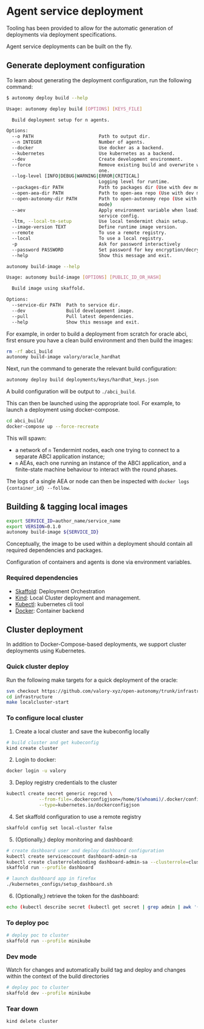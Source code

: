 # Agent service deployment

Tooling has been provided to allow for the automatic generation of deployments via deployment specifications.

Agent service deployments can be built on the fly.

## Generate deployment configuration

To learn about generating the deployment configuration, run the following command:

```bash
$ autonomy deploy build --help

Usage: autonomy deploy build [OPTIONS] [KEYS_FILE]

  Build deployment setup for n agents.

Options:
  --o PATH                        Path to output dir.
  --n INTEGER                     Number of agents.
  --docker                        Use docker as a backend.
  --kubernetes                    Use kubernetes as a backend.
  --dev                           Create development environment.
  --force                         Remove existing build and overwrite with new
                                  one.
  --log-level [INFO|DEBUG|WARNING|ERROR|CRITICAL]
                                  Logging level for runtime.
  --packages-dir PATH             Path to packages dir (Use with dev mode)
  --open-aea-dir PATH             Path to open-aea repo (Use with dev mode)
  --open-autonomy-dir PATH        Path to open-autonomy repo (Use with dev
                                  mode)
  --aev                           Apply environment variable when loading
                                  service config.
  -ltm, --local-tm-setup          Use local tendermint chain setup.
  --image-version TEXT            Define runtime image version.
  --remote                        To use a remote registry.
  --local                         To use a local registry.
  -p                              Ask for password interactively
  --password PASSWORD             Set password for key encryption/decryption
  --help                          Show this message and exit.

```

```bash
autonomy build-image --help

Usage: autonomy build-image [OPTIONS] [PUBLIC_ID_OR_HASH]

  Build image using skaffold.

Options:
  --service-dir PATH  Path to service dir.
  --dev               Build developement image.
  --pull              Pull latest dependencies.
  --help              Show this message and exit.

```

For example, in order to build a deployment from scratch for oracle abci, first ensure you have a clean build environment and then build the images:
```bash
rm -rf abci_build
autonomy build-image valory/oracle_hardhat
```

Next, run the command to generate the relevant build configuration:
```bash
autonomy deploy build deployments/keys/hardhat_keys.json
```

A build configuration will be output to `./abci_build`.

This can then be launched using the appropriate tool. For example, to launch a deployment using docker-compose.

```bash
cd abci_build/
docker-compose up --force-recreate
```

This will spawn:

- a network of `n` Tendermint nodes, each one trying to connect to a separate ABCI application instance;
- `n` AEAs, each one running an instance of the ABCI application, and a finite-state machine behaviour to interact with the round phases.

The logs of a single AEA or node can then be inspected with `docker logs {container_id} --follow`.

## Building & tagging local images

```bash
export SERVICE_ID=author_name/service_name
export VERSION=0.1.0
autonomy build-image ${SERVICE_ID}
```

Conceptually, the image to be used within a deployment should contain all required dependencies and packages.

Configuration of containers and agents is done via environment variables.

### Required dependencies

- [Skaffold](https://skaffold.dev/docs/install/): Deployment Orchestration
- [Kind](https://kind.sigs.k8s.io/docs/user/quick-start/#installation): Local Cluster deployment and management.
- [Kubectl](https://kubernetes.io/docs/tasks/tools/): kubernetes cli tool
- [Docker](https://docs.docker.com/get-docker/): Container backend


## Cluster deployment

In addition to Docker-Compose-based deployments, we support cluster deployments using Kubernetes.

### Quick cluster deploy

Run the following make targets for a quick deployment of the oracle:
```bash
svn checkout https://github.com/valory-xyz/open-autonomy/trunk/infrastructure
cd infrastructure
make localcluster-start
```

### To configure local cluster

1. Create a local cluster and save the kubeconfig locally
```bash
# build cluster and get kubeconfig
kind create cluster
```

2. Login to docker:
```bash
docker login -u valory
```

3. Deploy registry credentials to the cluster
```bash
kubectl create secret generic regcred \
            --from-file=.dockerconfigjson=/home/$(whoami)/.docker/config.json \
            --type=kubernetes.io/dockerconfigjson
```

4. Set skaffold configuration to use a remote registry
```bash
skaffold config set local-cluster false
```

5. (Optionally,) deploy monitoring and dashboard:
```bash
# create dashboard user and deploy dashboard configuration
kubectl create serviceaccount dashboard-admin-sa
kubectl create clusterrolebinding dashboard-admin-sa --clusterrole=cluster-admin --serviceaccount=default:dashboard-admin-sa
skaffold run --profile dashboard

# launch dashboard app in firefox
./kubernetes_configs/setup_dashboard.sh
```

6. (Optionally,) retrieve the token for the dashboard:
```bash
echo (kubectl describe secret (kubectl get secret | grep admin | awk '{print $1}') | grep token: | awk '{print $2}')
```

### To deploy poc

```bash
# deploy poc to cluster
skaffold run --profile minikube
```

### Dev mode

Watch for changes and automatically build tag and deploy and changes within the context of the build directories

```bash
# deploy poc to cluster
skaffold dev --profile minikube
```

### Tear down
```bash
kind delete cluster
```
